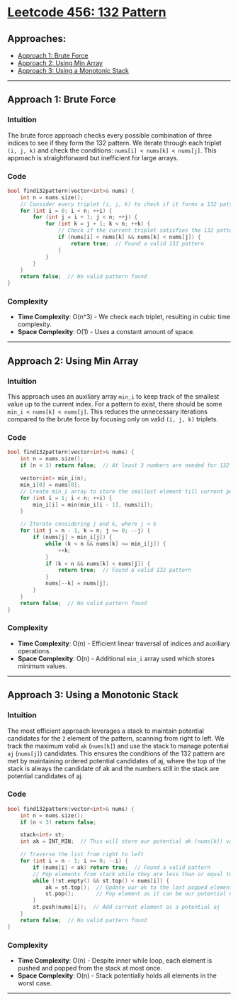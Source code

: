 # [Leetcode 456: 132 Pattern](https://leetcode.com/problems/132-pattern/)

## Approaches:
- [Approach 1: Brute Force](#approach-1-brute-force)
- [Approach 2: Using Min Array](#approach-2-using-min-array)
- [Approach 3: Using a Monotonic Stack](#approach-3-using-a-monotonic-stack)

---

## Approach 1: Brute Force

### Intuition

The brute force approach checks every possible combination of three indices to see if they form the 132 pattern. We iterate through each triplet `(i, j, k)` and check the conditions: `nums[i] < nums[k] < nums[j]`. This approach is straightforward but inefficient for large arrays.

### Code
```cpp
bool find132pattern(vector<int>& nums) {
    int n = nums.size();
    // Consider every triplet (i, j, k) to check if it forms a 132 pattern
    for (int i = 0; i < n; ++i) {
        for (int j = i + 1; j < n; ++j) {
            for (int k = j + 1; k < n; ++k) {
                // Check if the current triplet satisfies the 132 pattern
                if (nums[i] < nums[k] && nums[k] < nums[j]) {
                    return true;  // Found a valid 132 pattern
                }
            }
        }
    }
    return false;  // No valid pattern found
}
```

### Complexity
- **Time Complexity**: O(n^3) - We check each triplet, resulting in cubic time complexity.
- **Space Complexity**: O(1) - Uses a constant amount of space.

---

## Approach 2: Using Min Array

### Intuition

This approach uses an auxiliary array `min_i` to keep track of the smallest value up to the current index. For a pattern to exist, there should be some `min_i < nums[k] < nums[j]`. This reduces the unnecessary iterations compared to the brute force by focusing only on valid `(i, j, k)` triplets.

### Code
```cpp
bool find132pattern(vector<int>& nums) {
    int n = nums.size();
    if (n < 3) return false;  // At least 3 numbers are needed for 132 pattern

    vector<int> min_i(n);
    min_i[0] = nums[0];
    // Create min_i array to store the smallest element till current position
    for (int i = 1; i < n; ++i) {
        min_i[i] = min(min_i[i - 1], nums[i]);
    }

    // Iterate considering j and k, where j < k
    for (int j = n - 1, k = n; j >= 0; --j) {
        if (nums[j] > min_i[j]) {
            while (k < n && nums[k] <= min_i[j]) {
                ++k;
            }
            if (k < n && nums[k] < nums[j]) {
                return true;  // Found a valid 132 pattern
            }
            nums[--k] = nums[j];
        }
    }
    return false;  // No valid pattern found
}
```

### Complexity
- **Time Complexity**: O(n) - Efficient linear traversal of indices and auxiliary operations.
- **Space Complexity**: O(n) - Additional `min_i` array used which stores minimum values.

---

## Approach 3: Using a Monotonic Stack

### Intuition

The most efficient approach leverages a stack to maintain potential candidates for the `2` element of the pattern, scanning from right to left. We track the maximum valid `ak` (`nums[k]`) and use the stack to manage potential `aj` (`nums[j]`) candidates. This ensures the conditions of the 132 pattern are met by maintaining ordered potential candidates of aj, where the top of the stack is always the candidate of ak and the numbers still in the stack are potential candidates of aj.

### Code
```cpp
bool find132pattern(vector<int>& nums) {
    int n = nums.size();
    if (n < 3) return false;

    stack<int> st;
    int ak = INT_MIN;  // This will store our potential ak (nums[k]) value

    // Traverse the list from right to left
    for (int i = n - 1; i >= 0; --i) {
        if (nums[i] < ak) return true;  // Found a valid pattern
        // Pop elements from stack while they are less than or equal to nums[i]
        while (!st.empty() && st.top() < nums[i]) {
            ak = st.top();  // Update our ak to the last popped element
            st.pop();       // Pop element as it can be our potential nums[k]
        }
        st.push(nums[i]);  // Add current element as a potential aj
    }
    return false;  // No valid pattern found
}
```

### Complexity
- **Time Complexity**: O(n) - Despite inner while loop, each element is pushed and popped from the stack at most once.
- **Space Complexity**: O(n) - Stack potentially holds all elements in the worst case.

--- 

